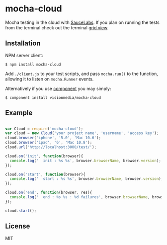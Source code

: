 # mocha-cloud

  Mocha testing in the cloud with [SauceLabs](https://saucelabs.com). If you plan
  on running the tests from the terminal check out the terminal [grid view](https://github.com/visionmedia/mocha-cloud-grid-view).

## Installation

  NPM server client:

```
$ npm install mocha-cloud
```

  Add `./client.js` to your test scripts, and pass `mocha.run()`
  to the function, allowing it to listen on `mocha.Runner` events.

  Alternatively if you use [component](https://github.com/component/component)
  you may simply:

```
$ component install visionmedia/mocha-cloud
```

## Example

```js

var Cloud = require('mocha-cloud');
var cloud = new Cloud('your project name', 'username', 'access key');
cloud.browser('iphone', '5.0', 'Mac 10.6');
cloud.browser('ipad', '6', 'Mac 10.8');
cloud.url('http://localhost:3000/test/');

cloud.on('init', function(browser){
  console.log('  init : %s %s', browser.browserName, browser.version);
});

cloud.on('start', function(browser){
  console.log('  start : %s %s', browser.browserName, browser.version);
});

cloud.on('end', function(browser, res){
  console.log('  end : %s %s : %d failures', browser.browserName, browser.version, res.failures);
});

cloud.start();
```

## License 

  MIT
